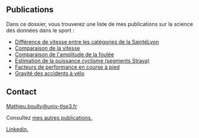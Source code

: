 ## Publications

Dans ce dossier, vous trouverez une liste de mes publications sur la science des données dans le sport :

- [Différence de vitesse entre les catégories de la SaintéLyon](https://mathieu-boully.000webhostapp.com/sports-analysis/documents/anova-saintelyon.htmll)
- [Comparaison de la vitesse](https://mathieu-boully.000webhostapp.com/sports-analysis/documents/comparaison-vitesse-newbalance-vaporfly.html)
- [Comparaison de l'amplitude de la foulée](https://mathieu-boully.000webhostapp.com/sports-analysis/documents/comparaison-amplitude-foulee-newbalance-vaporfly.html)
- [Estimation de la puissance cyclisme (segments Strava)](https://mathieuboully-datascience.000webhostapp.com/publications/modele-predictif-puissance-cyclisme.html)
- [Facteurs de performance en course à pied](https://mathieuboully-datascience.000webhostapp.com/publications/facteurs-de-performance-en-course-a-pied.pdf)
- [Gravité des accidents à vélo](https://mathieuboully-datascience.000webhostapp.com/publications/acp-bike-crash.html)

## Contact

Mathieu.boully@univ-tlse3.fr

Consultez [mes autres publications.](https://mathieuboully-datascience.000webhostapp.com/)

[Linkedin.](https://www.linkedin.com/in/mathieu-boully-61b910175/)
